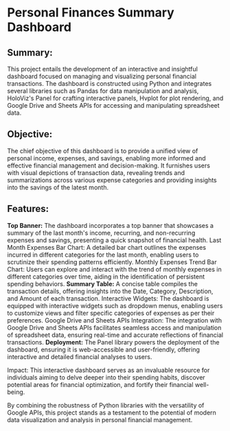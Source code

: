 # Personal Finances Summary Dashboard

## Summary:
This project entails the development of an interactive and insightful dashboard focused on managing and visualizing personal financial transactions. The dashboard is constructed using Python and integrates several libraries such as Pandas for data manipulation and analysis, HoloViz's Panel for crafting interactive panels, Hvplot for plot rendering, and Google Drive and Sheets APIs for accessing and manipulating spreadsheet data.

## Objective:
The chief objective of this dashboard is to provide a unified view of personal income, expenses, and savings, enabling more informed and effective financial management and decision-making. It furnishes users with visual depictions of transaction data, revealing trends and summarizations across various expense categories and providing insights into the savings of the latest month.

## Features:
**Top Banner:** The dashboard incorporates a top banner that showcases a summary of the last month's income, recurring, and non-recurring expenses and savings, presenting a quick snapshot of financial health.
Last Month Expenses Bar Chart: A detailed bar chart outlines the expenses incurred in different categories for the last month, enabling users to scrutinize their spending patterns efficiently.
Monthly Expenses Trend Bar Chart: Users can explore and interact with the trend of monthly expenses in different categories over time, aiding in the identification of persistent spending behaviors.
**Summary Table:** A concise table compiles the transaction details, offering insights into the Date, Category, Description, and Amount of each transaction.
Interactive Widgets: The dashboard is equipped with interactive widgets such as dropdown menus, enabling users to customize views and filter specific categories of expenses as per their preferences.
Google Drive and Sheets APIs Integration: The integration with Google Drive and Sheets APIs facilitates seamless access and manipulation of spreadsheet data, ensuring real-time and accurate reflections of financial transactions.
**Deployment:**
The Panel library powers the deployment of the dashboard, ensuring it is web-accessible and user-friendly, offering interactive and detailed financial analyses to users.

Impact:
This interactive dashboard serves as an invaluable resource for individuals aiming to delve deeper into their spending habits, discover potential areas for financial optimization, and fortify their financial well-being.

By combining the robustness of Python libraries with the versatility of Google APIs, this project stands as a testament to the potential of modern data visualization and analysis in personal financial management.
